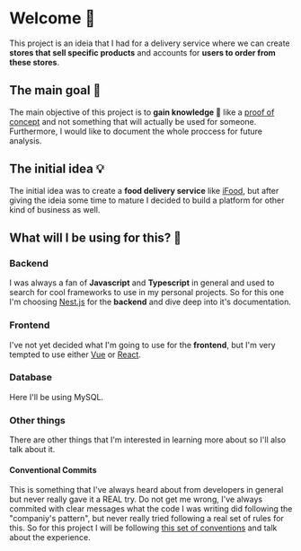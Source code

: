 # Welcome 👋

This project is an ideia that I had for a delivery service where we can create **stores that sell specific products** and accounts for **users to order from these stores**.

## The main goal 🎯

The main objective of this project is to **gain knowledge 🧠** like a [proof of concept](https://en.wikipedia.org/wiki/Proof_of_concept) and not something that will actually be used for someone. Furthermore, I would like to document the whole proccess for future analysis.

## The initial idea 💡

The initial idea was to create a **food delivery service** like [iFood](https://institucional.ifood.com.br/en/sobre/), but after giving the ideia some time to mature I decided to build a platform for other kind of business as well.

## What will I be using for this? 🤔

### Backend

I was always a fan of **Javascript** and **Typescript** in general and used to search for cool frameworks to use in my personal projects. So for this one I'm choosing [Nest.js](https://nestjs.com/) for the **backend** and dive deep into it's documentation.

### Frontend

I've not yet decided what I'm going to use for the **frontend**, but I'm very tempted to use either [Vue](https://vuejs.org/) or [React](https://react.dev/).

### Database

Here I'll be using MySQL.

### Other things

There are other things that I'm interested in learning more about so I'll also talk about it.

#### Conventional Commits

This is something that I've always heard about from developers in general but never really gave it a REAL try. Do not get me wrong, I've always commited with clear messages what the code I was writing did following the "companiy's pattern", but never really tried following a real set of rules for this. So for this project I will be following [this set of conventions](https://www.conventionalcommits.org/en/v1.0.0/#specification) and talk about the experience.
